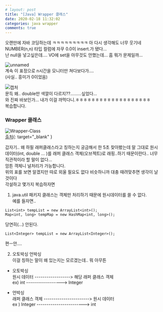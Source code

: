```yaml
---
# layout: post
title: "[Java] Wrapper 클래스"
date: 2020-02-18 11:32:02
categories: java wrapper
comments: true
---
```

    
   
  
오랜만에 자바 코딩하는데 ㅋㅋㅋㅋㅋㅋㅋㅋㅋ 아 다시 생각해도 너무 웃기네  
NUMBER(n,n) 타입 컬럼에 자꾸 0.0이 insert.가 됐다...  
난 null을 넣고싶은데.... VO에 set을 아무것도 안했는데... 흠 뭐가 문제일까...     
    
  
![unnamed](https://user-images.githubusercontent.com/41671001/74699039-f6ca6580-5242-11ea-90a1-f091c6489620.jpg)  
계속 이 표정으로 n시간을 모니터만 쳐다보다가....  
(사실.. 흥미가 0이었음)    
   
![캡처](https://user-images.githubusercontent.com/41671001/74699384-e36bca00-5243-11ea-8b42-8581e073fa46.JPG)  
문득 왜.. double만 색깔이 다르지??.........싶었다...  
와 진짜 바보인가... 내가 이걸 까먹다니.ㅎㅎㅎㅎㅎㅎㅎㅎㅎㅎㅎㅎㅎㅎㅎㅎㅎㅎㅎ  
복습합니다.  
  
  
### Wrapper 클래스  
![Wrapper-Class](https://user-images.githubusercontent.com/41671001/74713070-22f9dc80-526b-11ea-860a-6385c205d520.png)  
[출처](https://www.geeksforgeeks.org/wrapper-classes-java/){: target="_blank" }  
  
갑자기.. 왜 하필 래퍼클래스라고 칭하는지 궁금해서 한 5초 찾아봤는데 말 그대로 원시 데이터(int, double ... )를 
래퍼 클래스 객체(오브젝트)로 래핑..하기 때문이란다.. 너무 직관적이라 할 말이 없다...  
암튼 객체니 널처리가 가능합니다.  
위의 표를 보면 알겠지만 따로 외울 필요도 없다 비슷하니까 대충 때려맞추면 생각이 날 것이다  
각설하고 몇가지 복습하자면  
  
1. java.util 패키지 클래스는 객체만 처리하기 때문에 원시데이터를 쓸 수 없다.  
예를 들자면..  
```  
List<int> tempList = new ArrayList<int>();  
Map<int, long> tempMap = new HashMap<int, long>();  
```
당연히(...) 안된다.  
``` 
List<Integer> tempList = new ArrayList<Integer>();  
```  
편ㅡ안....  
   
2. 오토박싱 언박싱  
이걸 칭하는 말이 왜 있는지는 모르겠는데.. 뭐 아무튼  
  
- 오토박싱  
원시 데이터 ------------------> 해당 래퍼 클래스 객체  
ex) int        ------------------>  Integer  
  
- 언박싱  
래퍼 클래스 객체 -----------------------> 원시 데이터  
ex ) Integer        ------------------------>   int  
  

 
